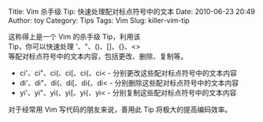 Title: Vim 杀手级 Tip: 快速处理配对标点符号中的文本
Date: 2010-06-23 20:49
Author: toy
Category: Tips
Tags: Vim
Slug: killer-vim-tip

这称得上是一个 Vim 的杀手级 Tip，利用该  
Tip，你可以快速处理 '、"、()、[]、{}、<>  
等配对标点符号中的文本内容，包括更改、删除、复制等。

+ ci'、ci"、ci(、ci[、ci{、ci< - 分别更改这些配对标点符号中的文本内容  
+ di'、di"、di(、di[、di{、di< - 分别删除这些配对标点符号中的文本内容  
+ yi'、yi"、yi(、yi[、yi{、yi< - 分别复制这些配对标点符号中的文本内容

对于经常用 Vim 写代码的朋友来说，善用此 Tip 将极大的提高编码效率。
